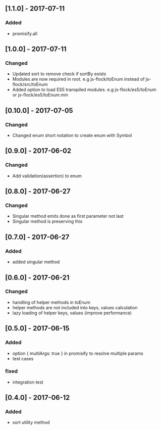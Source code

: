 ## [1.1.0] - 2017-07-11
### Added
- promisify.all

## [1.0.0] - 2017-07-11
### Changed
- Updated sort to remove check if sortBy exists
- Modules are now required in root. e.g js-flock/toEnum instead of js-flock/src/toEnum
- Added option to load ES5 transpiled modules. e.g js-flock/es5/toEnum or js-flock/es5/toEnum.min

## [0.10.0] - 2017-07-05
### Changed
- Changed enum short notation to create enum with Symbol

## [0.9.0] - 2017-06-02
### Changed
- Add validation(assertion) to enum

## [0.8.0] - 2017-06-27
### Changed
- Singular method emits done as first parameter not last
- Singular method is preserving this

## [0.7.0] - 2017-06-27
### Added
- added singular method

## [0.6.0] - 2017-06-21
### Changed
- handling of helper methods in toEnum
- helper methods are not included into keys, values calculation
- lazy loading of helper keys, values (improve performance)

## [0.5.0] - 2017-06-15
### Added
- option { multiArgs: true } in promisify to resolve multiple params
- test cases
### fixed
- integration test

## [0.4.0] - 2017-06-12
### Added
- sort utility method
